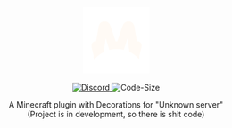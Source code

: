 <p align="center">
  <img src="https://raw.githubusercontent.com/MinersStudios/.github/main/assets/logos/logo_white.png" alt="MinersStudios">
</p>

<p align="center">
  <a href="https://stdrp.ga/discord">
    <img src="https://discordapp.com/api/guilds/704273784378753124/widget.png?style=shield" alt="Discord">
  </a>
  <img src="https://img.shields.io/github/languages/code-size/minersstudios/msDecor.svg" alt="Code-Size">
</p>

<p align="center">
A Minecraft plugin with Decorations for "Unknown server" <br>
  (Project is in development, so there is shit code)
</p>
  


